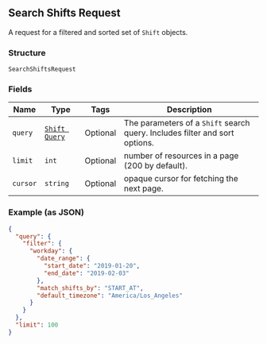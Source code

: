 ## Search Shifts Request

A request for a filtered and sorted set of `Shift` objects.

### Structure

`SearchShiftsRequest`

### Fields

| Name | Type | Tags | Description |
|  --- | --- | --- | --- |
| `query` | [`Shift Query`](/doc/models/shift-query.md) | Optional | The parameters of a `Shift` search query. Includes filter and sort options. |
| `limit` | `int` | Optional | number of resources in a page (200 by default). |
| `cursor` | `string` | Optional | opaque cursor for fetching the next page. |

### Example (as JSON)

```json
{
  "query": {
    "filter": {
      "workday": {
        "date_range": {
          "start_date": "2019-01-20",
          "end_date": "2019-02-03"
        },
        "match_shifts_by": "START_AT",
        "default_timezone": "America/Los_Angeles"
      }
    }
  },
  "limit": 100
}
```

